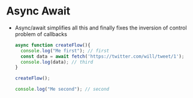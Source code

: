 # Async Await

- Async/await simplifies all this and finally fixes the inversion of control problem of callbacks

  ```js
  async function createFlow(){
    console.log("Me first"); // first
    const data = await fetch('https://twitter.com/will/tweet/1');
    console.log(data); // third
  }

  createFlow();

  console.log("Me second"); // second
  ```
